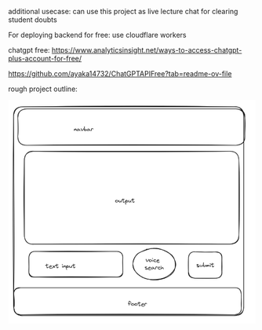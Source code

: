 additional usecase: 
can use this project as live lecture chat for clearing student doubts

For deploying backend for free: use cloudflare workers

chatgpt free:
https://www.analyticsinsight.net/ways-to-access-chatgpt-plus-account-for-free/

https://github.com/ayaka14732/ChatGPTAPIFree?tab=readme-ov-file



rough project outline:

![Alt text](<Screenshot from 2024-02-04 14-59-17.png>)
